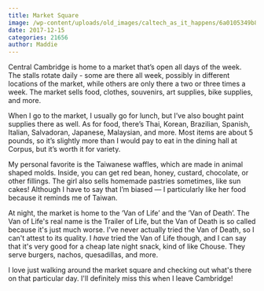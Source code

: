 ```yaml
---
title: Market Square
image: /wp-content/uploads/old_images/caltech_as_it_happens/6a0105349b8251970b01b8d2c1cb0a970c.jpg
date: 2017-12-15
categories: 21656
author: Maddie
---
```


Central Cambridge is home to a market that’s open all days of the week. The stalls rotate daily - some are there all week, possibly in different locations of the market, while others are only there a two or three times a week. The market sells food, clothes, souvenirs, art supplies, bike supplies, and more.

When I go to the market, I usually go for lunch, but I’ve also bought paint supplies there as well. As for food, there’s Thai, Korean, Brazilian, Spanish, Italian, Salvadoran, Japanese, Malaysian, and more. Most items are about 5 pounds, so it’s slightly more than I would pay to eat in the dining hall at Corpus, but it’s worth it for variety.

My personal favorite is the Taiwanese waffles, which are made in animal shaped molds. Inside, you can get red bean, honey, custard, chocolate, or other fillings. The girl also sells homemade pastries sometimes, like sun cakes! Although I have to say that I’m biased — I particularly like her food because it reminds me of Taiwan.

At night, the market is home to the ‘Van of Life’ and the ‘Van of Death’. The Van of Life's real name is the Trailer of Life, but the Van of Death is so called because it's just much worse. I've never actually tried the Van of Death, so I can't attest to its quality. I *have* tried the Van of Life though, and I can say that it's very good for a cheap late night snack, kind of like Chouse. They serve burgers, nachos, quesadillas, and more.

I love just walking around the market square and checking out what's there on that particular day. I'll definitely miss this when I leave Cambridge!
